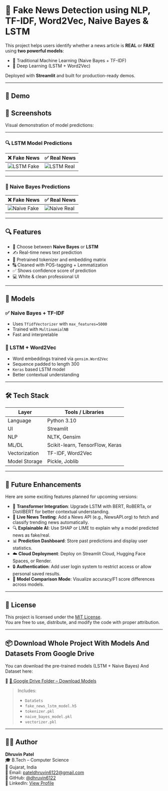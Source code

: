 # 📰 Fake News Detection using NLP, TF-IDF, Word2Vec, Naive Bayes & LSTM

This project helps users identify whether a news article is **REAL** or **FAKE** using **two powerful models**:
- 🔹 Traditional Machine Learning (Naive Bayes + TF-IDF)
- 🔹 Deep Learning (LSTM + Word2Vec)

Deployed with **Streamlit** and built for production-ready demos.

---

## 🚀 Demo

## 📸 Screenshots

Visual demonstration of model predictions:

---

### 🔍 LSTM Model Predictions

| ❌ Fake News | ✅ Real News |
|-------------|-------------|
| ![LSTM Fake](https://raw.githubusercontent.com/dhruvin6122/fake-news-detector/main/FakeNewsClassifier/screenshorts/Lstm_Fake1.png) | ![LSTM Real](https://raw.githubusercontent.com/dhruvin6122/fake-news-detector/main/FakeNewsClassifier/screenshorts/Lstm_True1.png) |

---

### 🤖 Naive Bayes Predictions

| ❌ Fake News | ✅ Real News |
|-------------|-------------|
| ![Naive Fake](https://raw.githubusercontent.com/dhruvin6122/fake-news-detector/main/FakeNewsClassifier/screenshorts/Nave_Fake1.png) | ![Naive Real](https://raw.githubusercontent.com/dhruvin6122/fake-news-detector/main/FakeNewsClassifier/screenshorts/Nave_True1.png) |


---

## 🔍 Features

- 🔀 Choose between **Naive Bayes** or **LSTM**
- ✍️ Real-time news text prediction
- 🧠 Pretrained tokenizer and embedding matrix
- 🔠 Cleaned with POS-tagging + Lemmatization
- ✅ Shows confidence score of prediction
- 💻 White & clean professional UI

---

## 🧠 Models

### ✅ Naive Bayes + TF-IDF
- Uses `TfidfVectorizer` with `max_features=5000`
- Trained with `MultinomialNB`
- Fast and interpretable

### 🔁 LSTM + Word2Vec
- Word embeddings trained via `gensim.Word2Vec`
- Sequence padded to length 300
- `Keras` based LSTM model
- Better contextual understanding

---

## 🛠️ Tech Stack

| Layer         | Tools / Libraries                           |
|---------------|----------------------------------------------|
| Language      | Python 3.10                                  |
| UI            | Streamlit                                    |
| NLP           | NLTK, Gensim                                 |
| ML/DL         | Scikit-learn, TensorFlow, Keras              |
| Vectorization | TF-IDF, Word2Vec                             |
| Model Storage | Pickle, Joblib                               |

---

## 🔮 Future Enhancements

Here are some exciting features planned for upcoming versions:

- 🚀 **Transformer Integration**: Upgrade LSTM with BERT, RoBERTa, or DistilBERT for better contextual understanding.
- 📰 **Live News Testing**: Add a News API (e.g., NewsAPI.org) to fetch and classify trending news automatically.
- 🔍 **Explainable AI**: Use SHAP or LIME to explain why a model predicted news as fake/real.
- 📊 **Prediction Dashboard**: Store past predictions and display user statistics.
- ☁️ **Cloud Deployment**: Deploy on Streamlit Cloud, Hugging Face Spaces, or Render.
- 🔒 **Authentication**: Add user login system to restrict access or allow personal saved results.
- 🧪 **Model Comparison Mode**: Visualize accuracy/F1 score differences across models.

---

## 📄 License

This project is licensed under the [MIT License](https://opensource.org/licenses/MIT).  
You are free to use, distribute, and modify the code with proper attribution.

---

## 📦 Download Whole Project With Models And Datasets From Google Drive

You can download the pre-trained models (LSTM + Naive Bayes) And Dataset here:

🔗 [📁 Google Drive Folder – Download Models](https://drive.google.com/drive/folders/1vkZuEqSc27pHc9xOxNlvPzKx8J7p9xWE?usp=sharing)

> Includes:
> - `DataSets`
> - `fake_news_lstm_model.h5`
> - `tokenizer.pkl`
> - `naive_bayes_model.pkl`
> - `vectorizer.pkl`

---

## 🙋‍♂️ Author

**Dhruvin Patel**  
🎓 B.Tech – Computer Science  
📍 Gujarat, India  
📧 Email: pateldhruvin6122@gmail.com  
🔗 GitHub: [@dhruvin6122](https://github.com/dhruvin6122)    
💼 LinkedIn: [View Profile](https://www.linkedin.com/in/patel-dhruvin-70b602280?utm_source=share&utm_campaign=share_via&utm_content=profile&utm_medium=android_app)



